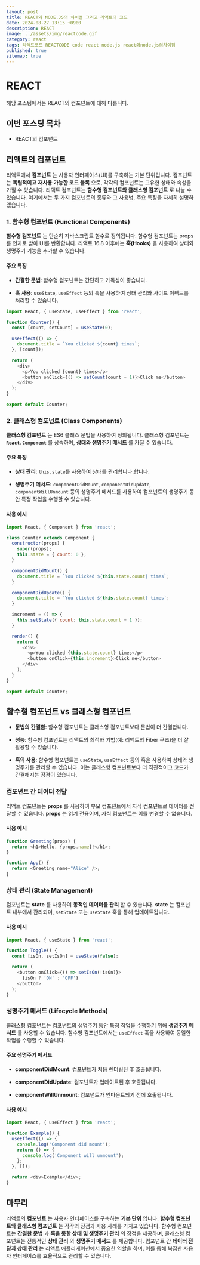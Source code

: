 ```yaml
---
layout: post
title: REACT와 NODE.JS의 차이점 그리고 리액트의 코드
date: 2024-08-27 13:15 +0900
description: REACT
image: ../assets/img/reactcode.gif
category: react
tags: 리액트코드 REACTCODE code react node.js react와node.js의차이점
published: true
sitemap: true
---
```


# REACT
해당 포스팅에서는 REACT의 컴포넌트에 대해 다룹니다.  <br />


## __이번 포스팅 목차__
* REACT의 컴포넌트 <br/>

## __리액트의 컴포넌트__<br/>
리액트에서 __컴포넌트__ 는 사용자 인터페이스(UI)를 구축하는 기본 단위입니다. 컴포넌트는 __독립적이고 재사용 가능한 코드 블록__ 으로, 각각의 컴포넌트는 고유한 상태와 속성을 가질 수 있습니다. 리액트 컴포넌트는 __함수형 컴포넌트와 클래스형 컴포넌트__ 로 나눌 수 있습니다. 여기에서는 두 가지 컴포넌트의 종류와 그 사용법, 주요 특징을 자세히 설명하겠습니다.

### 1. __함수형 컴포넌트 (Functional Components)__
__함수형 컴포넌트__ 는 단순히 자바스크립트 함수로 정의됩니다. 함수형 컴포넌트는 props를 인자로 받아 UI를 반환합니다. 리액트 16.8 이후에는 __훅(Hooks)__ 을 사용하여 상태와 생명주기 기능을 추가할 수 있습니다.

#### __주요 특징__ 

* __간결한 문법__: 함수형 컴포넌트는 간단하고 가독성이 좋습니다.

* __훅 사용__: `useState`, `useEffect` 등의 훅을 사용하여 상태 관리와 사이드 이펙트를 처리할 수 있습니다.

```javascript
import React, { useState, useEffect } from 'react';

function Counter() {
  const [count, setCount] = useState(0);

  useEffect(() => {
    document.title = `You clicked ${count} times`;
  }, [count]);

  return (
    <div>
      <p>You clicked {count} times</p>
      <button onClick={() => setCount(count + 1)}>Click me</button>
    </div>
  );
}

export default Counter;
```

### 2. __클래스형 컴포넌트 (Class Components)__
__클래스형 컴포넌트__ 는  ES6 클래스 문법을 사용하여 정의됩니다. 클래스형 컴포넌트는 __`React.Component`__ 를 상속하며, __상태와 생명주기 메서드__ 를 가질 수 있습니다.

#### __주요 특징__ 

* __상태 관리__: `this.state`를 사용하여 상태를 관리합니다.합니다.

* __생명주기 메서드__: `componentDidMount`, `componentDidUpdate`, `componentWillUnmount` 등의 생명주기 메서드를 사용하여 컴포넌트의 생명주기 동안 특정 작업을 수행할 수 있습니다.

#### __사용 예시__

```javascript
import React, { Component } from 'react';

class Counter extends Component {
  constructor(props) {
    super(props);
    this.state = { count: 0 };
  }

  componentDidMount() {
    document.title = `You clicked ${this.state.count} times`;
  }

  componentDidUpdate() {
    document.title = `You clicked ${this.state.count} times`;
  }

  increment = () => {
    this.setState({ count: this.state.count + 1 });
  }

  render() {
    return (
      <div>
        <p>You clicked {this.state.count} times</p>
        <button onClick={this.increment}>Click me</button>
      </div>
    );
  }
}

export default Counter;
```

## __함수형 컴포넌트 vs 클래스형 컴포넌트__

* __문법의 간결함__: 함수형 컴포넌트는 클래스형 컴포넌트보다 문법이 더 간결합니다.

* __성능__: 함수형 컴포넌트는 리액트의 최적화 기법(예: 리액트의 Fiber 구조)을 더 잘 활용할 수 있습니다.

* __훅의 사용__: 함수형 컴포넌트는 `useState`, `useEffect` 등의 훅을 사용하여 상태와 생명주기를 관리할 수 있습니다. 이는 클래스형 컴포넌트보다 더 직관적이고 코드가 간결해지는 장점이 있습니다.

### __컴포넌트 간 데이터 전달__
리액트 컴포넌트는 __props__ 를 사용하여 부모 컴포넌트에서 자식 컴포넌트로 데이터를 전달할 수 있습니다. __props__ 는 읽기 전용이며, 자식 컴포넌트는 이를 변경할 수 없습니다.

#### __사용 예시__

```javascript
function Greeting(props) {
  return <h1>Hello, {props.name}!</h1>;
}

function App() {
  return <Greeting name="Alice" />;
}
```

### __상태 관리 (State Management)__
컴포넌트는 __state__ 를 사용하여 __동적인 데이터를 관리__ 할 수 있습니다. __state__ 는 컴포넌트 내부에서 관리되며, `setState` 또는 `useState` 훅을 통해 업데이트됩니다.

#### __사용 예시__

```javascript
import React, { useState } from 'react';

function Toggle() {
  const [isOn, setIsOn] = useState(false);

  return (
    <button onClick={() => setIsOn(!isOn)}>
      {isOn ? 'ON' : 'OFF'}
    </button>
  );
}
```

### __생명주기 메서드 (Lifecycle Methods)__
클래스형 컴포넌트는 컴포넌트의 생명주기 동안 특정 작업을 수행하기 위해 __생명주기 메서드__ 를 사용할 수 있습니다. 함수형 컴포넌트에서는 `useEffect` 훅을 사용하여 동일한 작업을 수행할 수 있습니다.

#### __주요 생명주기 메서드__

* __componentDidMount__: 컴포넌트가 처음 렌더링된 후 호출됩니다.

* __componentDidUpdate__: 컴포넌트가 업데이트된 후 호출됩니다.

* __componentWillUnmount__: 컴포넌트가 언마운트되기 전에 호출됩니다.

#### __사용 예시__

```javascript
import React, { useEffect } from 'react';

function Example() {
  useEffect(() => {
    console.log('Component did mount');
    return () => {
      console.log('Component will unmount');
    };
  }, []);

  return <div>Example</div>;
}
```

## __마무리__
리액트의 __컴포넌트__ 는 사용자 인터페이스를 구축하는 __기본 단위__ 입니다. __함수형 컴포넌트와 클래스형 컴포넌트__ 는 각각의 장점과 사용 사례를 가지고 있습니다. 함수형 컴포넌트는 __간결한 문법__ 과 __훅을 통한 상태 및 생명주기 관리__ 의 장점을 제공하며, 클래스형 컴포넌트는 전통적인 __상태 관리__ 와 __생명주기 메서드__ 를 제공합니다. 컴포넌트 간 __데이터 전달과 상태 관리__ 는 리액트 애플리케이션에서 중요한 역할을 하며, 이를 통해 복잡한 사용자 인터페이스를 효율적으로 관리할 수 있습니다.